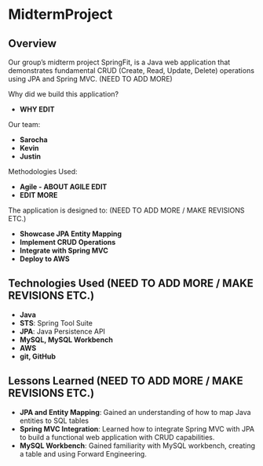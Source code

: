 # MidtermProject

## Overview

Our group’s midterm project SpringFit, is a Java web application that demonstrates fundamental CRUD (Create, Read, Update, Delete) operations using JPA and Spring MVC. 	(NEED TO ADD MORE)

Why did we build this application?
- **WHY EDIT**

Our team:
- **Sarocha**
- **Kevin**
- **Justin**

Methodologies Used:
- **Agile - ABOUT AGILE EDIT**
- **EDIT MORE**

The application is designed to: (NEED TO ADD MORE / MAKE REVISIONS ETC.)
- **Showcase JPA Entity Mapping**
- **Implement CRUD Operations**
- **Integrate with Spring MVC**
- **Deploy to AWS**

## Technologies Used	 (NEED TO ADD MORE / MAKE REVISIONS ETC.)

- **Java**
- **STS**: Spring Tool Suite
- **JPA**: Java Persistence API
- **MySQL, MySQL Workbench**
- **AWS**
- **git, GitHub**

## Lessons Learned (NEED TO ADD MORE / MAKE REVISIONS ETC.)

- **JPA and Entity Mapping**: Gained an understanding of how to map Java entities to SQL tables
- **Spring MVC Integration**: Learned how to integrate Spring MVC with JPA to build a functional web application with CRUD capabilities.
- **MySQL Workbench**: Gained familiarity with MySQL workbench, creating a table and using Forward Engineering.